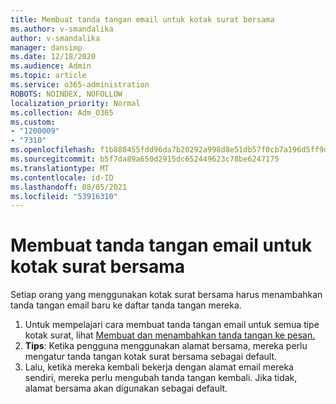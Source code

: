 ```yaml
---
title: Membuat tanda tangan email untuk kotak surat bersama
ms.author: v-smandalika
author: v-smandalika
manager: dansimp
ms.date: 12/18/2020
ms.audience: Admin
ms.topic: article
ms.service: o365-administration
ROBOTS: NOINDEX, NOFOLLOW
localization_priority: Normal
ms.collection: Adm_O365
ms.custom:
- "1200009"
- "7310"
ms.openlocfilehash: f1b880455fdd96da7b20292a998d8e51db57f0cb7a196d5ff9dcb5ad2e484e25
ms.sourcegitcommit: b5f7da89a650d2915dc652449623c78be6247175
ms.translationtype: MT
ms.contentlocale: id-ID
ms.lasthandoff: 08/05/2021
ms.locfileid: "53916310"
---
```

# <a name="create-an-email-signature-for-a-shared-mailbox"></a>Membuat tanda tangan email untuk kotak surat bersama

Setiap orang yang menggunakan kotak surat bersama harus menambahkan tanda tangan email baru ke daftar tanda tangan mereka.

1. Untuk mempelajari cara membuat tanda tangan email untuk semua tipe kotak surat, lihat [Membuat dan menambahkan tanda tangan ke pesan.](https://support.office.com/article/8ee5d4f4-68fd-464a-a1c1-0e1c80bb27f2)
2. **Tips**: Ketika pengguna menggunakan alamat bersama, mereka perlu mengatur tanda tangan kotak surat bersama sebagai default.
3. Lalu, ketika mereka kembali bekerja dengan alamat email mereka sendiri, mereka perlu mengubah tanda tangan kembali. Jika tidak, alamat bersama akan digunakan sebagai default.